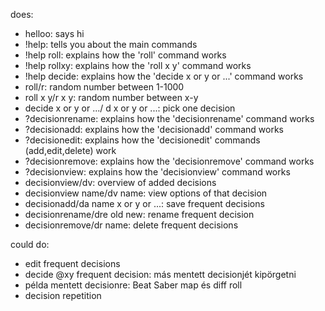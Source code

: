 does:
- helloo: says hi
- !help: tells you about the main commands
- !help roll: explains how the 'roll' command works
- !help rollxy: explains how the 'roll x y' command works
- !help decide: explains how the 'decide x or y or ...' command works
- roll/r: random number between 1-1000
- roll x y/r x y: random number between x-y
- decide x or y or .../ d x or y or ...: pick one decision
- ?decisionrename: explains how the 'decisionrename' command works
- ?decisionadd: explains how the 'decisionadd' command works
- ?decisionedit: explains how the 'decisionedit' commands (add,edit,delete) work
- ?decisionremove: explains how the 'decisionremove' command works
- ?decisionview: explains how the 'decisionview' command works
- decisionview/dv: overview of added decisions
- decisionview name/dv name: view options of that decision
- decisionadd/da name x or y or ...: save frequent decisions
- decisionrename/dre old new: rename frequent decision
- decisionremove/dr name: delete frequent decisions

could do:
- edit frequent decisions
- decide @xy frequent decision: más mentett decisionjét kipörgetni
- példa mentett decisionre: Beat Saber map és diff roll
- decision repetition
